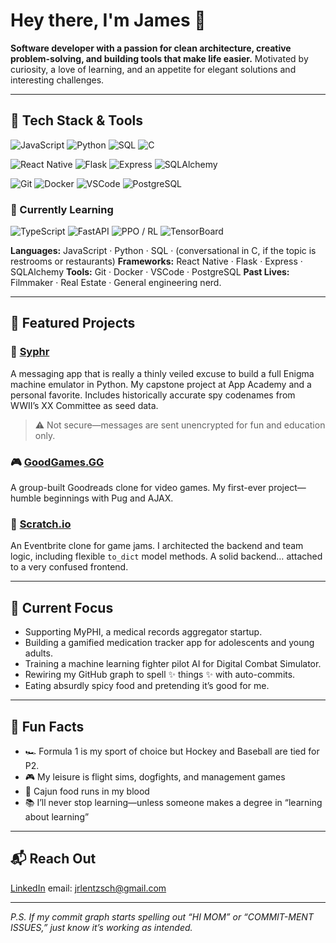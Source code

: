 # Hey there, I'm James 👋

**Software developer with a passion for clean architecture, creative problem-solving, and building tools that make life easier.**
Motivated by curiosity, a love of learning, and an appetite for elegant solutions and interesting challenges.

---

## 🧰 Tech Stack & Tools

<!-- Language Badges -->
![JavaScript](https://img.shields.io/badge/JavaScript-F7DF1E?style=for-the-badge&logo=javascript&logoColor=black "JavaScript")
![Python](https://img.shields.io/badge/Python-3776AB?style=for-the-badge&logo=python&logoColor=white "Python")
![SQL](https://img.shields.io/badge/SQL-4479A1?style=for-the-badge&logo=postgresql&logoColor=white "SQL")
![C](https://img.shields.io/badge/C-A8B9CC?style=for-the-badge&logo=c&logoColor=white "C")

<!-- Framework Badges -->
![React Native](https://img.shields.io/badge/React_Native-61DAFB?style=for-the-badge&logo=react&logoColor=black "React Native")
![Flask](https://img.shields.io/badge/Flask-000000?style=for-the-badge&logo=flask&logoColor=white "Flask")
![Express](https://img.shields.io/badge/Express-000000?style=for-the-badge&logo=express&logoColor=white "Express")
![SQLAlchemy](https://img.shields.io/badge/SQLAlchemy-100000?style=for-the-badge&logo=sqlalchemy&logoColor=white "SQLAlchemy")

<!-- Tool Badges -->
![Git](https://img.shields.io/badge/Git-F05032?style=for-the-badge&logo=git&logoColor=white "Git")
![Docker](https://img.shields.io/badge/Docker-2496ED?style=for-the-badge&logo=docker&logoColor=white "Docker")
![VSCode](https://img.shields.io/badge/VS_Code-007ACC?style=for-the-badge&logo=visualstudiocode&logoColor=white "VSCode")
![PostgreSQL](https://img.shields.io/badge/PostgreSQL-336791?style=for-the-badge&logo=postgresql&logoColor=white "PostgreSQL")

### 🧪 Currently Learning

![TypeScript](https://img.shields.io/badge/TypeScript-3178C6?style=for-the-badge&logo=typescript&logoColor=white "TypeScript")
![FastAPI](https://img.shields.io/badge/FastAPI-009688?style=for-the-badge&logo=fastapi&logoColor=white "FastAPI")
![PPO / RL](https://img.shields.io/badge/Reinforcement_Learning-FF6F00?style=for-the-badge&logo=openai&logoColor=white "Proximal Policy Optimization")
![TensorBoard](https://img.shields.io/badge/TensorBoard-FF6F00?style=for-the-badge&logo=tensorflow&logoColor=white "TensorBoard")


**Languages:** JavaScript · Python · SQL · (conversational in C, if the topic is restrooms or restaurants)
**Frameworks:** React Native · Flask · Express · SQLAlchemy
**Tools:** Git · Docker · VSCode · PostgreSQL
**Past Lives:** Filmmaker · Real Estate · General engineering nerd.

---

## 🚀 Featured Projects

### 🔐 [Syphr](https://github.com/lentzsch/Syphr)

A messaging app that is really a thinly veiled excuse to build a full Enigma machine emulator in Python.
My capstone project at App Academy and a personal favorite.
Includes historically accurate spy codenames from WWII’s XX Committee as seed data.

> ⚠️ Not secure—messages are sent unencrypted for fun and education only.

### 🎮 [GoodGames.GG](https://github.com/jiezheng2020/GoodGamesGG)

A group-built Goodreads clone for video games.
My first-ever project—humble beginnings with Pug and AJAX.

### 🎤 [Scratch.io](https://github.com/JoshuaJDevine/scratch.io)

An Eventbrite clone for game jams. I architected the backend and team logic,
including flexible `to_dict` model methods. A solid backend… attached to a very confused frontend.

---

## 🎯 Current Focus

* Supporting MyPHI, a medical records aggregator startup.
* Building a gamified medication tracker app for adolescents and young adults.
* Training a machine learning fighter pilot AI for Digital Combat Simulator.
* Rewiring my GitHub graph to spell ✨ things ✨ with auto-commits.
* Eating absurdly spicy food and pretending it’s good for me.

---

## 🧠 Fun Facts

* 🏎️ Formula 1 is my sport of choice but Hockey and Baseball are tied for P2.
* 🎮 My leisure is flight sims, dogfights, and management games
* 🧄 Cajun food runs in my blood
* 📚 I’ll never stop learning—unless someone makes a degree in “learning about learning”

---

## 📬 Reach Out

[LinkedIn](https://www.linkedin.com/in/jameslentzsch/)
email: [jrlentzsch@gmail.com](mailto:jrlentzsch@gmail.com)

---

*P.S. If my commit graph starts spelling out “HI MOM” or “COMMIT-MENT ISSUES,” just know it’s working as intended.*
